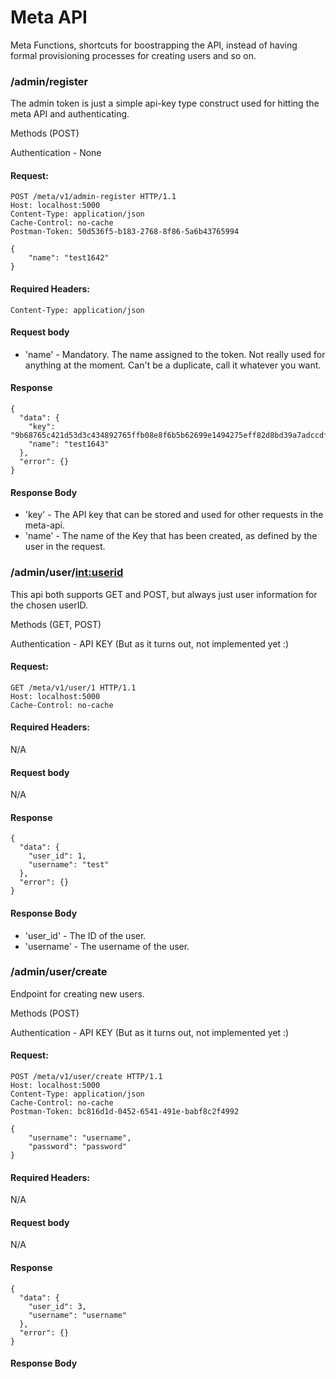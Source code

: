Meta API
========

Meta Functions, shortcuts for boostrapping the API, instead of having formal provisioning processes for creating users and so on.

### /admin/register

The admin token is just a simple api-key type construct used for hitting the meta API and authenticating.

Methods (POST)

Authentication - None

#### Request:

```
POST /meta/v1/admin-register HTTP/1.1
Host: localhost:5000
Content-Type: application/json
Cache-Control: no-cache
Postman-Token: 50d536f5-b183-2768-8f86-5a6b43765994

{  
    "name": "test1642"
}
```

#### Required Headers:

`Content-Type: application/json`

#### Request body

* 'name' - Mandatory. The name assigned to the token. Not really used for anything at the moment. Can't be a duplicate, call it whatever you want.

#### Response

```
{
  "data": {
    "key": "9b68765c421d53d3c434892765ffb08e8f6b5b62699e1494275eff82d8bd39a7adccdff577b7684a03e62697d5a75b8059cda1d9c9fe83547b6a638abe7d9067",
    "name": "test1643"
  },
  "error": {}
}
```

#### Response Body

* 'key' - The API key that can be stored and used for other requests in the meta-api.
* 'name' - The name of the Key that has been created, as defined by the user in the request.



### /admin/user/<int:userid>

This api both supports GET and POST, but always just user information for the chosen userID.

Methods (GET, POST)

Authentication - API KEY (But as it turns out, not implemented yet :\)

#### Request:

```
GET /meta/v1/user/1 HTTP/1.1
Host: localhost:5000
Cache-Control: no-cache
```

#### Required Headers:

N/A

#### Request body

N/A

#### Response

```
{
  "data": {
    "user_id": 1,
    "username": "test"
  },
  "error": {}
}
```

#### Response Body

* 'user_id' - The ID of the user.
* 'username' - The username of the user.



### /admin/user/create

Endpoint for creating new users.

Methods (POST)

Authentication - API KEY (But as it turns out, not implemented yet :\)

#### Request:

```
POST /meta/v1/user/create HTTP/1.1
Host: localhost:5000
Content-Type: application/json
Cache-Control: no-cache
Postman-Token: bc816d1d-0452-6541-491e-babf8c2f4992

{
    "username": "username",
    "password": "password"
}
```

#### Required Headers:

N/A

#### Request body

N/A

#### Response

```
{
  "data": {
    "user_id": 3,
    "username": "username"
  },
  "error": {}
}
```

#### Response Body
